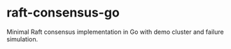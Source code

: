 # raft-consensus-go
Minimal Raft consensus implementation in Go with demo cluster and failure simulation.

